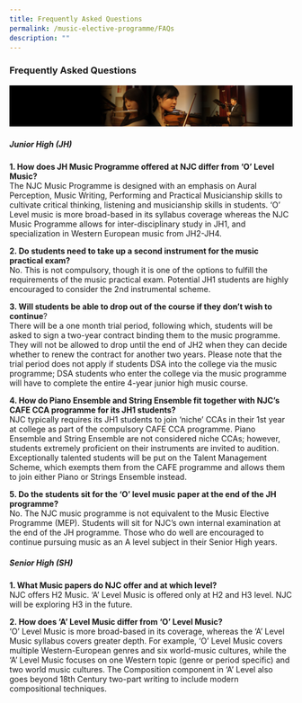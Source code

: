 ```yaml
---
title: Frequently Asked Questions
permalink: /music-elective-programme/FAQs
description: ""
---
```

### Frequently Asked Questions

![](/images/musicp2.png)

##### Junior High (JH)

**1\. How does JH Music Programme offered at NJC differ from ‘O’ Level Music?**  
The NJC Music Programme is designed with an emphasis on Aural Perception, Music Writing, Performing and Practical Musicianship skills to cultivate critical thinking, listening and musicianship skills in students. ‘O’ Level music is more broad-based in its syllabus coverage whereas the NJC Music Programme allows for inter-disciplinary study in JH1, and specialization in Western European music from JH2-JH4.

**2\. Do students need to take up a second instrument for the music practical exam?**  
No. This is not compulsory, though it is one of the options to fulfill the requirements of the music practical exam. Potential JH1 students are highly encouraged to consider the 2nd instrumental scheme.

**3\. Will students be able to drop out of the course if they don’t wish to continue**?  
There will be a one month trial period, following which, students will be asked to sign a two-year contract binding them to the music programme. They will not be allowed to drop until the end of JH2 when they can decide whether to renew the contract for another two years. Please note that the trial period does not apply if students DSA into the college via the music programme; DSA students who enter the college via the music programme will have to complete the entire 4-year junior high music course.

**4\. How do Piano Ensemble and String Ensemble fit together with NJC’s CAFE CCA programme for its JH1 students?**  
NJC typically requires its JH1 students to join ‘niche’ CCAs in their 1st year at college as part of the compulsory CAFE CCA programme. Piano Ensemble and String Ensemble are not considered niche CCAs; however, students extremely proficient on their instruments are invited to audition. Exceptionally talented students will be put on the Talent Management Scheme, which exempts them from the CAFE programme and allows them to join either Piano or Strings Ensemble instead.

**5\. Do the students sit for the ‘O’ level music paper at the end of the JH programme?**  
No. The NJC music programme is not equivalent to the Music Elective Programme (MEP). Students will sit for NJC’s own internal examination at the end of the JH programme. Those who do well are encouraged to continue pursuing music as an A level subject in their Senior High years.

##### Senior High (SH)

**1\. What Music papers do NJC offer and at which level?**  
NJC offers H2 Music. ‘A’ Level Music is offered only at H2 and H3 level. NJC will be exploring H3 in the future.

**2\. How does ‘A’ Level Music differ from ‘O’ Level Music?**  
‘O’ Level Music is more broad-based in its coverage, whereas the ‘A’ Level Music syllabus covers greater depth. For example, ‘O’ Level Music covers multiple Western-European genres and six world-music cultures, while the ‘A’ Level Music focuses on one Western topic (genre or period specific) and two world music cultures. The Composition component in ‘A’ Level also goes beyond 18th Century two-part writing to include modern compositional techniques.